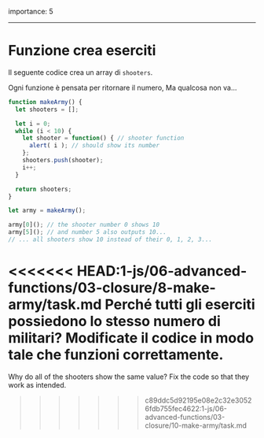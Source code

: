 importance: 5

---

# Funzione crea eserciti

Il seguente codice crea un array di `shooters`.

Ogni funzione è pensata per ritornare il numero, Ma qualcosa non va...

```js run
function makeArmy() {
  let shooters = [];

  let i = 0;
  while (i < 10) {
    let shooter = function() { // shooter function
      alert( i ); // should show its number
    };
    shooters.push(shooter);
    i++;
  }

  return shooters;
}

let army = makeArmy();

army[0](); // the shooter number 0 shows 10
army[5](); // and number 5 also outputs 10...
// ... all shooters show 10 instead of their 0, 1, 2, 3...
```

<<<<<<< HEAD:1-js/06-advanced-functions/03-closure/8-make-army/task.md
Perché tutti gli eserciti possiedono lo stesso numero di militari? Modificate il codice in modo tale che funzioni correttamente.
=======
Why do all of the shooters show the same value? Fix the code so that they work as intended.
>>>>>>> c89ddc5d92195e08e2c32e30526fdb755fec4622:1-js/06-advanced-functions/03-closure/10-make-army/task.md

